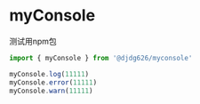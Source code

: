 # myConsole

测试用npm包

```js
import { myConsole } from '@djdg626/myconsole'

myConsole.log(11111)
myConsole.error(11111)
myConsole.warn(11111)
```